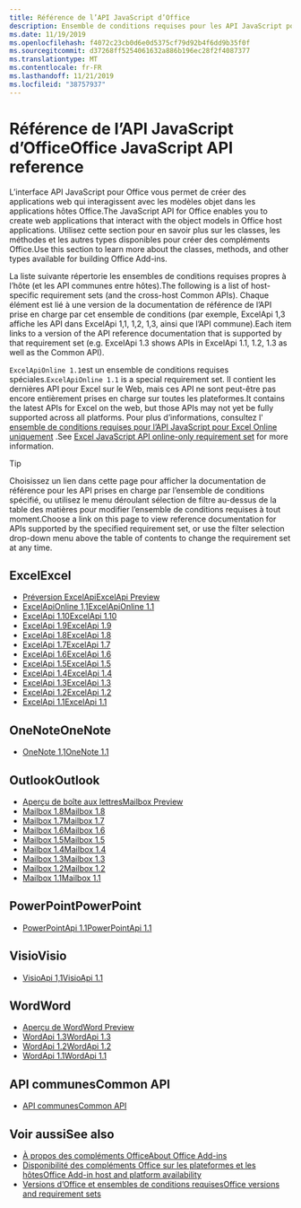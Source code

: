 ```yaml
---
title: Référence de l’API JavaScript d’Office
description: Ensemble de conditions requises pour les API JavaScript pour Office par hôte
ms.date: 11/19/2019
ms.openlocfilehash: f4072c23cb0d6e0d5375cf79d92b4f6dd9b35f0f
ms.sourcegitcommit: d37268ff5254061632a886b196ec28f2f4087377
ms.translationtype: MT
ms.contentlocale: fr-FR
ms.lasthandoff: 11/21/2019
ms.locfileid: "38757937"
---
```

# <a name="office-javascript-api-reference"></a><span data-ttu-id="503cc-103">Référence de l’API JavaScript d’Office</span><span class="sxs-lookup"><span data-stu-id="503cc-103">Office JavaScript API reference</span></span>

<span data-ttu-id="503cc-104">L’interface API JavaScript pour Office vous permet de créer des applications web qui interagissent avec les modèles objet dans les applications hôtes Office.</span><span class="sxs-lookup"><span data-stu-id="503cc-104">The JavaScript API for Office enables you to create web applications that interact with the object models in Office host applications.</span></span> <span data-ttu-id="503cc-105">Utilisez cette section pour en savoir plus sur les classes, les méthodes et les autres types disponibles pour créer des compléments Office.</span><span class="sxs-lookup"><span data-stu-id="503cc-105">Use this section to learn more about the classes, methods, and other types available for building Office Add-ins.</span></span>

<span data-ttu-id="503cc-106">La liste suivante répertorie les ensembles de conditions requises propres à l’hôte (et les API communes entre hôtes).</span><span class="sxs-lookup"><span data-stu-id="503cc-106">The following is a list of host-specific requirement sets (and the cross-host Common APIs).</span></span> <span data-ttu-id="503cc-107">Chaque élément est lié à une version de la documentation de référence de l’API prise en charge par cet ensemble de conditions (par exemple, ExcelApi 1,3 affiche les API dans ExcelApi 1,1, 1,2, 1,3, ainsi que l’API commune).</span><span class="sxs-lookup"><span data-stu-id="503cc-107">Each item links to a version of the API reference documentation that is supported by that requirement set (e.g. ExcelApi 1.3 shows APIs in ExcelApi 1.1, 1.2, 1.3 as well as the Common API).</span></span>

<span data-ttu-id="503cc-108">`ExcelApiOnline 1.1`est un ensemble de conditions requises spéciales.</span><span class="sxs-lookup"><span data-stu-id="503cc-108">`ExcelApiOnline 1.1` is a special requirement set.</span></span> <span data-ttu-id="503cc-109">Il contient les dernières API pour Excel sur le Web, mais ces API ne sont peut-être pas encore entièrement prises en charge sur toutes les plateformes.</span><span class="sxs-lookup"><span data-stu-id="503cc-109">It contains the latest APIs for Excel on the web, but those APIs may not yet be fully supported across all platforms.</span></span> <span data-ttu-id="503cc-110">Pour plus d’informations, consultez l' [ensemble de conditions requises pour l’API JavaScript pour Excel Online uniquement](/office/dev/add-ins/reference/requirement-sets/excel-api-online-requirement-set) .</span><span class="sxs-lookup"><span data-stu-id="503cc-110">See [Excel JavaScript API online-only requirement set](/office/dev/add-ins/reference/requirement-sets/excel-api-online-requirement-set) for more information.</span></span>

> [!TIP]
> <span data-ttu-id="503cc-111">Choisissez un lien dans cette page pour afficher la documentation de référence pour les API prises en charge par l’ensemble de conditions spécifié, ou utilisez le menu déroulant sélection de filtre au-dessus de la table des matières pour modifier l’ensemble de conditions requises à tout moment.</span><span class="sxs-lookup"><span data-stu-id="503cc-111">Choose a link on this page to view reference documentation for APIs supported by the specified requirement set, or use the filter selection drop-down menu above the table of contents to change the requirement set at any time.</span></span>

## <a name="excel"></a><span data-ttu-id="503cc-112">Excel</span><span class="sxs-lookup"><span data-stu-id="503cc-112">Excel</span></span>

- [<span data-ttu-id="503cc-113">Préversion ExcelApi</span><span class="sxs-lookup"><span data-stu-id="503cc-113">ExcelApi Preview</span></span>](/javascript/api/excel?view=excel-js-preview)
- [<span data-ttu-id="503cc-114">ExcelApiOnline 1,1</span><span class="sxs-lookup"><span data-stu-id="503cc-114">ExcelApiOnline 1.1</span></span>](/javascript/api/excel?view=excel-js-online)
- [<span data-ttu-id="503cc-115">ExcelApi 1.10</span><span class="sxs-lookup"><span data-stu-id="503cc-115">ExcelApi 1.10</span></span>](/javascript/api/excel?view=excel-js-1.10)
- [<span data-ttu-id="503cc-116">ExcelApi 1.9</span><span class="sxs-lookup"><span data-stu-id="503cc-116">ExcelApi 1.9</span></span>](/javascript/api/excel?view=excel-js-1.9)
- [<span data-ttu-id="503cc-117">ExcelApi 1.8</span><span class="sxs-lookup"><span data-stu-id="503cc-117">ExcelApi 1.8</span></span>](/javascript/api/excel?view=excel-js-1.8)
- [<span data-ttu-id="503cc-118">ExcelApi 1.7</span><span class="sxs-lookup"><span data-stu-id="503cc-118">ExcelApi 1.7</span></span>](/javascript/api/excel?view=excel-js-1.7)
- [<span data-ttu-id="503cc-119">ExcelApi 1.6</span><span class="sxs-lookup"><span data-stu-id="503cc-119">ExcelApi 1.6</span></span>](/javascript/api/excel?view=excel-js-1.6)
- [<span data-ttu-id="503cc-120">ExcelApi 1.5</span><span class="sxs-lookup"><span data-stu-id="503cc-120">ExcelApi 1.5</span></span>](/javascript/api/excel?view=excel-js-1.5)
- [<span data-ttu-id="503cc-121">ExcelApi 1.4</span><span class="sxs-lookup"><span data-stu-id="503cc-121">ExcelApi 1.4</span></span>](/javascript/api/excel?view=excel-js-1.4)
- [<span data-ttu-id="503cc-122">ExcelApi 1.3</span><span class="sxs-lookup"><span data-stu-id="503cc-122">ExcelApi 1.3</span></span>](/javascript/api/excel?view=excel-js-1.3)
- [<span data-ttu-id="503cc-123">ExcelApi 1.2</span><span class="sxs-lookup"><span data-stu-id="503cc-123">ExcelApi 1.2</span></span>](/javascript/api/excel?view=excel-js-1.2)
- [<span data-ttu-id="503cc-124">ExcelApi 1.1</span><span class="sxs-lookup"><span data-stu-id="503cc-124">ExcelApi 1.1</span></span>](/javascript/api/excel?view=excel-js-1.1)

## <a name="onenote"></a><span data-ttu-id="503cc-125">OneNote</span><span class="sxs-lookup"><span data-stu-id="503cc-125">OneNote</span></span>

- [<span data-ttu-id="503cc-126">OneNote 1,1</span><span class="sxs-lookup"><span data-stu-id="503cc-126">OneNote 1.1</span></span>](/javascript/api/onenote?view=onenote-js-1.1)

## <a name="outlook"></a><span data-ttu-id="503cc-127">Outlook</span><span class="sxs-lookup"><span data-stu-id="503cc-127">Outlook</span></span>

- [<span data-ttu-id="503cc-128">Aperçu de boîte aux lettres</span><span class="sxs-lookup"><span data-stu-id="503cc-128">Mailbox Preview</span></span>](/javascript/api/outlook?view=outlook-js-preview)
- [<span data-ttu-id="503cc-129">Mailbox 1.8</span><span class="sxs-lookup"><span data-stu-id="503cc-129">Mailbox 1.8</span></span>](/javascript/api/outlook?view=outlook-js-1.8)
- [<span data-ttu-id="503cc-130">Mailbox 1.7</span><span class="sxs-lookup"><span data-stu-id="503cc-130">Mailbox 1.7</span></span>](/javascript/api/outlook?view=outlook-js-1.7)
- [<span data-ttu-id="503cc-131">Mailbox 1.6</span><span class="sxs-lookup"><span data-stu-id="503cc-131">Mailbox 1.6</span></span>](/javascript/api/outlook?view=outlook-js-1.6)
- [<span data-ttu-id="503cc-132">Mailbox 1.5</span><span class="sxs-lookup"><span data-stu-id="503cc-132">Mailbox 1.5</span></span>](/javascript/api/outlook?view=outlook-js-1.5)
- [<span data-ttu-id="503cc-133">Mailbox 1.4</span><span class="sxs-lookup"><span data-stu-id="503cc-133">Mailbox 1.4</span></span>](/javascript/api/outlook?view=outlook-js-1.4)
- [<span data-ttu-id="503cc-134">Mailbox 1.3</span><span class="sxs-lookup"><span data-stu-id="503cc-134">Mailbox 1.3</span></span>](/javascript/api/outlook?view=outlook-js-1.3)
- [<span data-ttu-id="503cc-135">Mailbox 1.2</span><span class="sxs-lookup"><span data-stu-id="503cc-135">Mailbox 1.2</span></span>](/javascript/api/outlook?view=outlook-js-1.2)
- [<span data-ttu-id="503cc-136">Mailbox 1.1</span><span class="sxs-lookup"><span data-stu-id="503cc-136">Mailbox 1.1</span></span>](/javascript/api/outlook?view=outlook-js-1.1)

## <a name="powerpoint"></a><span data-ttu-id="503cc-137">PowerPoint</span><span class="sxs-lookup"><span data-stu-id="503cc-137">PowerPoint</span></span>

- [<span data-ttu-id="503cc-138">PowerPointApi 1.1</span><span class="sxs-lookup"><span data-stu-id="503cc-138">PowerPointApi 1.1</span></span>](/javascript/api/powerpoint?view=powerpoint-js-1.1)

## <a name="visio"></a><span data-ttu-id="503cc-139">Visio</span><span class="sxs-lookup"><span data-stu-id="503cc-139">Visio</span></span>

- [<span data-ttu-id="503cc-140">VisioApi 1,1</span><span class="sxs-lookup"><span data-stu-id="503cc-140">VisioApi 1.1</span></span>](/javascript/api/visio?view=visio-js-1.1)

## <a name="word"></a><span data-ttu-id="503cc-141">Word</span><span class="sxs-lookup"><span data-stu-id="503cc-141">Word</span></span>

- [<span data-ttu-id="503cc-142">Aperçu de Word</span><span class="sxs-lookup"><span data-stu-id="503cc-142">Word Preview</span></span>](/javascript/api/word?view=word-js-preview)
- [<span data-ttu-id="503cc-143">WordApi 1.3</span><span class="sxs-lookup"><span data-stu-id="503cc-143">WordApi 1.3</span></span>](/javascript/api/word?view=word-js-1.3)
- [<span data-ttu-id="503cc-144">WordApi 1.2</span><span class="sxs-lookup"><span data-stu-id="503cc-144">WordApi 1.2</span></span>](/javascript/api/word?view=word-js-1.2)
- [<span data-ttu-id="503cc-145">WordApi 1.1</span><span class="sxs-lookup"><span data-stu-id="503cc-145">WordApi 1.1</span></span>](/javascript/api/word?view=word-js-1.1)

## <a name="common-api"></a><span data-ttu-id="503cc-146">API communes</span><span class="sxs-lookup"><span data-stu-id="503cc-146">Common API</span></span>

- [<span data-ttu-id="503cc-147">API communes</span><span class="sxs-lookup"><span data-stu-id="503cc-147">Common API</span></span>](/javascript/api/office?view=common-js)

## <a name="see-also"></a><span data-ttu-id="503cc-148">Voir aussi</span><span class="sxs-lookup"><span data-stu-id="503cc-148">See also</span></span>

- [<span data-ttu-id="503cc-149">À propos des compléments Office</span><span class="sxs-lookup"><span data-stu-id="503cc-149">About Office Add-ins</span></span>](/office/dev/add-ins/overview)
- [<span data-ttu-id="503cc-150">Disponibilité des compléments Office sur les plateformes et les hôtes</span><span class="sxs-lookup"><span data-stu-id="503cc-150">Office Add-in host and platform availability</span></span>](/office/dev/add-ins/overview/office-add-in-availability)
- [<span data-ttu-id="503cc-151">Versions d’Office et ensembles de conditions requises</span><span class="sxs-lookup"><span data-stu-id="503cc-151">Office versions and requirement sets</span></span>](/office/dev/add-ins/develop/office-versions-and-requirement-sets)
